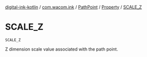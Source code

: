 [digital-ink-kotlin](../../../index.md) / [com.wacom.ink](../../index.md) / [PathPoint](../index.md) / [Property](index.md) / [SCALE_Z](./-s-c-a-l-e_-z.md)

# SCALE_Z

`SCALE_Z`

Z dimension scale value associated with the path point.

